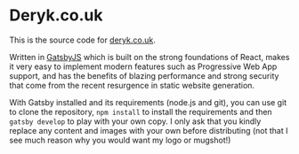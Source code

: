 # Deryk.co.uk

This is the source code for [deryk.co.uk](https://www.deryk.co.uk).

Written in [GatsbyJS](https://www.gatsbyjs.org) which is built on the strong foundations of React, makes it very easy to implement modern features such as Progressive Web App support, and has the benefits of blazing performance and strong security that come from the recent resurgence in static website generation.

With Gatsby installed and its requirements (node.js and git), you can use git to
clone the repository, `npm install` to install the requirements and then
`gatsby develop` to play with your own copy.  I only ask that you kindly
replace any content and images with your own before distributing (not that I
  see much reason why you would want my logo or mugshot!)
